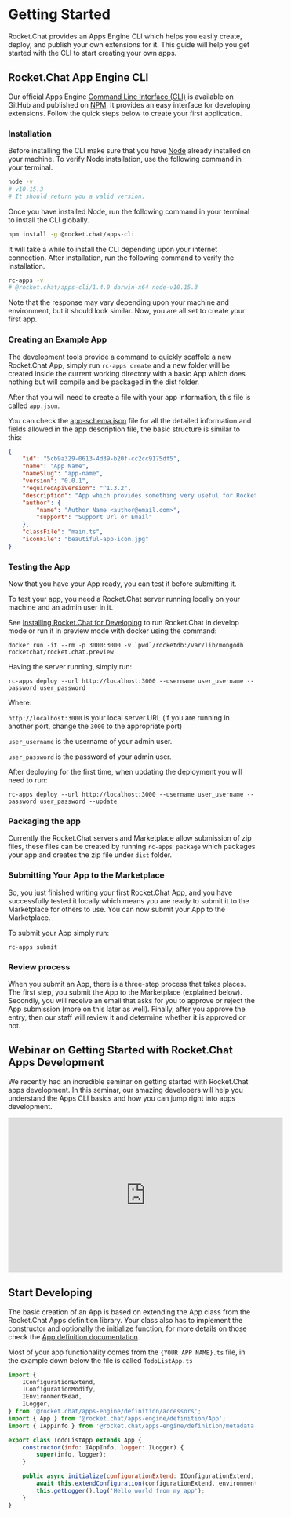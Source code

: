 # Getting Started

Rocket.Chat provides an Apps Engine CLI which helps you easily create, deploy, and publish your own extensions for it. This guide will help you get started with the CLI to start creating your own apps.

## Rocket.Chat App Engine CLI

Our official Apps Engine [Command Line Interface (CLI)](https://github.com/RocketChat/Rocket.Chat.Apps-cli) is available on GitHub and published on [NPM](https://www.npmjs.com/package/@rocket.chat/apps-cli). It provides an easy interface for developing extensions. Follow the quick steps below to create your first application.

### Installation

Before installing the CLI make sure that you have [Node](https://nodejs.org/en/) already installed on your machine. To verify Node installation, use the following command in your terminal.

```sh
node -v
# v10.15.3 
# It should return you a valid version.
```

Once you have installed Node, run the following command in your terminal to install the CLI globally.

```sh
npm install -g @rocket.chat/apps-cli
```

It will take a while to install the CLI depending upon your internet connection. After installation, run the following command to verify the installation.

```sh
rc-apps -v
# @rocket.chat/apps-cli/1.4.0 darwin-x64 node-v10.15.3
```
Note that the response may vary depending upon your machine and environment, but it should look similar. Now, you are all set to create your first app. 


### Creating an Example App

The development tools provide a command to quickly scaffold a new Rocket.Chat App, simply run `rc-apps create` and a new folder will be created inside the current working directory with a basic App which does nothing but will compile and be packaged in the dist folder.

After that you will need to create a file with your app information, this file is called `app.json`.

You can check the [app-schema.json](https://github.com/RocketChat/Rocket.Chat.Apps-cli) file for all the detailed information and fields allowed in the app description file, the basic structure is similar to this:

```json
{
    "id": "5cb9a329-0613-4d39-b20f-cc2cc9175df5",
    "name": "App Name",
    "nameSlug": "app-name",
    "version": "0.0.1",
    "requiredApiVersion": "^1.3.2",
    "description": "App which provides something very useful for Rocket.Chat users.",
    "author": {
        "name": "Author Name <author@email.com>",
        "support": "Support Url or Email"
    },
    "classFile": "main.ts",
    "iconFile": "beautiful-app-icon.jpg"
}
```

### Testing the App

Now that you have your App ready, you can test it before submitting it.

To test your app, you need a Rocket.Chat server running locally on your machine and an admin user in it.

See [Installing Rocket.Chat for Developing](../../quick-start/) to run Rocket.Chat in develop mode or run it in preview mode with docker using the command:

```
docker run -it --rm -p 3000:3000 -v `pwd`/rocketdb:/var/lib/mongodb rocketchat/rocket.chat.preview
```

 Having the server running, simply run:

`rc-apps deploy --url http://localhost:3000 --username user_username --password user_password`

Where:

`http://localhost:3000` is your local server URL (if you are running in another port, change the `3000` to the appropriate port)

`user_username` is the username of your admin user.

`user_password` is the password of your admin user.

After deploying for the first time, when updating the deployment you will need to run:

`rc-apps deploy --url http://localhost:3000 --username user_username --password user_password --update`

### Packaging the app

Currently the Rocket.Chat servers and Marketplace allow submission of zip files, these files can be created by running `rc-apps package`  which packages your app and creates the zip file under `dist` folder.

### Submitting Your App to the Marketplace

So, you just finished writing your first Rocket.Chat App, and you have successfully tested it locally which means you are ready to submit it to the Marketplace for others to use. You can now submit your App to the Marketplace.

To submit your App simply run:

`rc-apps submit`

### Review process

When you submit an App, there is a three-step process that takes places. The first step, you submit the App to the Marketplace (explained below). Secondly, you will receive an email that asks for you to approve or reject the App submission (more on this later as well). Finally, after you approve the entry, then our staff will review it and determine whether it is approved or not.


## Webinar on Getting Started with Rocket.Chat Apps Development

We recently had an incredible seminar on getting started with Rocket.Chat apps development. In this seminar, our amazing developers will help you understand the Apps CLI basics and how you can jump right into apps development.

<iframe width="560" height="315" src="https://www.youtube.com/embed/PaFPeD6QG9k" frameborder="0" allow="accelerometer; autoplay; encrypted-media; gyroscope; picture-in-picture" allowfullscreen></iframe>


## Start Developing

The basic creation of an App is based on extending the App class from the Rocket.Chat Apps definition library. Your class also has to implement the constructor and optionally the initialize function, for more details on those check the [App definition documentation](https://rocketchat.github.io/Rocket.Chat.Apps-engine/classes/app.html).

Most of your app functionality comes from the `{YOUR APP NAME}.ts` file, in the example down below the file is called `TodoListApp.ts`

```javascript
import {
    IConfigurationExtend,
    IConfigurationModify,
    IEnvironmentRead,
    ILogger,
} from '@rocket.chat/apps-engine/definition/accessors';
import { App } from '@rocket.chat/apps-engine/definition/App';
import { IAppInfo } from '@rocket.chat/apps-engine/definition/metadata';

export class TodoListApp extends App {
    constructor(info: IAppInfo, logger: ILogger) {
        super(info, logger);
    }

    public async initialize(configurationExtend: IConfigurationExtend, environmentRead: IEnvironmentRead): Promise<void> {
        await this.extendConfiguration(configurationExtend, environmentRead);
        this.getLogger().log('Hello world from my app');
    }
}
```
